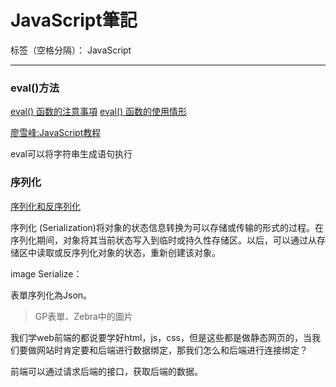 ﻿# JavaScript筆記

标签（空格分隔）： JavaScript

---

### eval()方法
[eval() 函数的注意事項](http://www.w3school.com.cn/jsref/jsref_eval.asp)
[eval() 函数的使用情形](http://www.cnblogs.com/scy251147/archive/2010/10/12/1849253.html "重要")

[廖雪峰:JavaScript教程](http://www.liaoxuefeng.com/wiki/001434446689867b27157e896e74d51a89c25cc8b43bdb3000)

eval可以将字符串生成语句执行




### 序列化
[序列化和反序列化](http://kb.cnblogs.com/page/515982/)

序列化 (Serialization)将对象的状态信息转换为可以存储或传输的形式的过程。在序列化期间，对象将其当前状态写入到临时或持久性存储区。以后，可以通过从存储区中读取或反序列化对象的状态，重新创建该对象。

image Serialize：

表單序列化為Json。

> GP表單、Zebra中的圖片



我们学web前端的都说要学好html，js，css，但是这些都是做静态网页的，当我们要做网站时肯定要和后端进行数据绑定，那我们怎么和后端进行连接绑定？

前端可以通过请求后端的接口，获取后端的数据。



